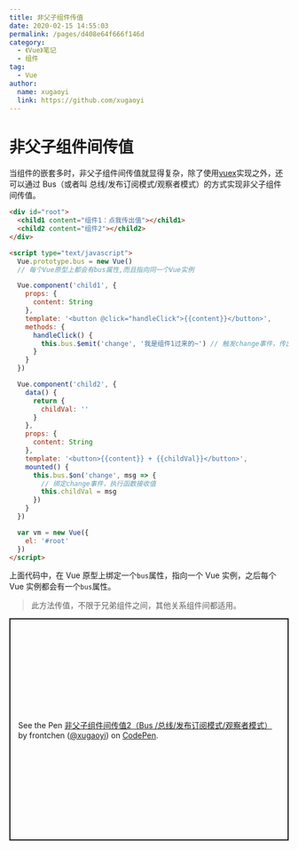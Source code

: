 ```yaml
---
title: 非父子组件传值
date: 2020-02-15 14:55:03
permalink: /pages/d408e64f666f146d
category:
  - 《Vue》笔记
  - 组件
tag:
  - Vue
author:
  name: xugaoyi
  link: https://github.com/xugaoyi
---
```


# 非父子组件间传值

当组件的嵌套多时，非父子组件间传值就显得复杂，除了使用[vuex](https://vuex.vuejs.org/zh/)实现之外，还可以通过 Bus（或者叫 总线/发布订阅模式/观察者模式）的方式实现非父子组件间传值。

<!-- more -->

<div id="root">
		<child1 content="组件1：点我传出值"></child1>
		<child2 content="组件2"></child2>
	</div>

```html
<div id="root">
  <child1 content="组件1：点我传出值"></child1>
  <child2 content="组件2"></child2>
</div>

<script type="text/javascript">
  Vue.prototype.bus = new Vue()
  // 每个Vue原型上都会有bus属性,而且指向同一个Vue实例

  Vue.component('child1', {
    props: {
      content: String
    },
    template: '<button @click="handleClick">{{content}}</button>',
    methods: {
      handleClick() {
        this.bus.$emit('change', '我是组件1过来的~') // 触发change事件，传出值
      }
    }
  })

  Vue.component('child2', {
    data() {
      return {
        childVal: ''
      }
    },
    props: {
      content: String
    },
    template: '<button>{{content}} + {{childVal}}</button>',
    mounted() {
      this.bus.$on('change', msg => {
        // 绑定change事件，执行函数接收值
        this.childVal = msg
      })
    }
  })

  var vm = new Vue({
    el: '#root'
  })
</script>
```

上面代码中，在 Vue 原型上绑定一个`bus`属性，指向一个 Vue 实例，之后每个 Vue 实例都会有一个`bus`属性。

> 此方法传值，不限于兄弟组件之间，其他关系组件间都适用。

<p class="codepen" data-height="400" data-theme-id="light" data-default-tab="js,result" data-user="xugaoyi" data-slug-hash="wvaGwEj" style="height: 400px; box-sizing: border-box; display: flex; align-items: center; justify-content: center; border: 2px solid; margin: 1em 0; padding: 1em;" data-pen-title="非父子组件间传值2（Bus /总线/发布订阅模式/观察者模式）">
  <span>See the Pen <a href="https://codepen.io/xugaoyi/pen/wvaGwEj">
  非父子组件间传值2（Bus /总线/发布订阅模式/观察者模式）</a> by frontchen (<a href="https://codepen.io/xugaoyi">@xugaoyi</a>)
  on <a href="https://codepen.io">CodePen</a>.</span>
</p>
<script async src="https://static.codepen.io/assets/embed/ei.js"></script>
